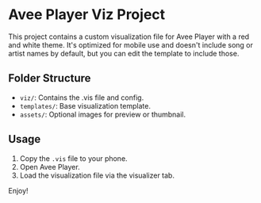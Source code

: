# Avee Player Viz Project

This project contains a custom visualization file for Avee Player with a red and white theme. It's optimized for mobile use and doesn't include song or artist names by default, but you can edit the template to include those.

## Folder Structure

- `viz/`: Contains the .vis file and config.
- `templates/`: Base visualization template.
- `assets/`: Optional images for preview or thumbnail.

## Usage

1. Copy the `.vis` file to your phone.
2. Open Avee Player.
3. Load the visualization file via the visualizer tab.

Enjoy!
